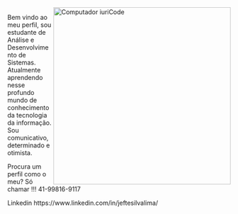 <img src="https://raw.githubusercontent.com/MicaelliMedeiros/micaellimedeiros/master/image/computer-illustration.png" min-width="400px" max-width="400px" width="400px" align="right" alt="Computador iuriCode">

<p align="left"> 
  Bem vindo ao meu perfil, sou estudante de Análise e Desenvolvimento de Sistemas. Atualmente aprendendo nesse profundo mundo de conhecimento da tecnologia da informação.
Sou comunicativo, determinado e otimista.
</p>

<p align="left">
  Procura um perfil como o meu?  Só chamar !!! 41-99816-9117
</p>

<p align="left">
  Linkedin https://www.linkedin.com/in/jeftesilvalima/ 
</p>
